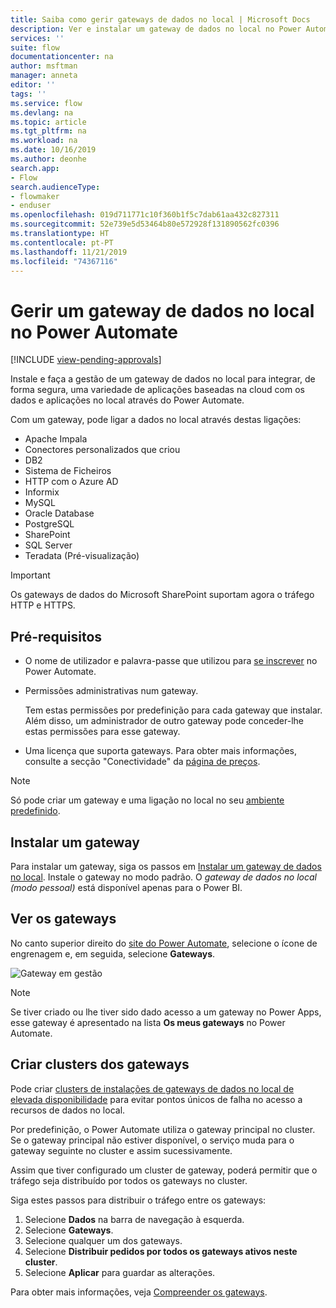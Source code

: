 ```yaml
---
title: Saiba como gerir gateways de dados no local | Microsoft Docs
description: Ver e instalar um gateway de dados no local no Power Automate.
services: ''
suite: flow
documentationcenter: na
author: msftman
manager: anneta
editor: ''
tags: ''
ms.service: flow
ms.devlang: na
ms.topic: article
ms.tgt_pltfrm: na
ms.workload: na
ms.date: 10/16/2019
ms.author: deonhe
search.app:
- Flow
search.audienceType:
- flowmaker
- enduser
ms.openlocfilehash: 019d711771c10f360b1f5c7dab61aa432c827311
ms.sourcegitcommit: 52e739e5d53464b80e572928f131890562fc0396
ms.translationtype: HT
ms.contentlocale: pt-PT
ms.lasthandoff: 11/21/2019
ms.locfileid: "74367116"
---
```

# <a name="manage-an-on-premises-data-gateway-in-power-automate"></a>Gerir um gateway de dados no local no Power Automate
[!INCLUDE [view-pending-approvals](includes/cc-rebrand.md)]

Instale e faça a gestão de um gateway de dados no local para integrar, de forma segura, uma variedade de aplicações baseadas na cloud com os dados e aplicações no local através do Power Automate.

Com um gateway, pode ligar a dados no local através destas ligações:

* Apache Impala
* Conectores personalizados que criou
* DB2
* Sistema de Ficheiros
* HTTP com o Azure AD
* Informix
* MySQL
* Oracle Database
* PostgreSQL
* SharePoint
* SQL Server
* Teradata (Pré-visualização)

> [!IMPORTANT]
> Os gateways de dados do Microsoft SharePoint suportam agora o tráfego HTTP e HTTPS.

## <a name="prerequisites"></a>Pré-requisitos

* O nome de utilizador e palavra-passe que utilizou para [se inscrever](sign-up-sign-in.md) no Power Automate.
* Permissões administrativas num gateway.

  Tem estas permissões por predefinição para cada gateway que instalar. Além disso, um administrador de outro gateway pode conceder-lhe estas permissões para esse gateway.
* Uma licença que suporta gateways. Para obter mais informações, consulte a secção "Conectividade" da [página de preços](https://flow.microsoft.com/pricing/).

> [!NOTE]
> Só pode criar um gateway e uma ligação no local no seu [ambiente predefinido](environments-overview-maker.md).

## <a name="install-a-gateway"></a>Instalar um gateway

Para instalar um gateway, siga os passos em [Instalar um gateway de dados no local](/data-integration/gateway/service-gateway-install). Instale o gateway no modo padrão. O _gateway de dados no local (modo pessoal)_ está disponível apenas para o Power BI.

## <a name="view-your-gateways"></a>Ver os gateways

No canto superior direito do [site do Power Automate](https://flow.microsoft.com), selecione o ícone de engrenagem e, em seguida, selecione **Gateways**.

![Gateway em gestão][1]

> [!NOTE]
> Se tiver criado ou lhe tiver sido dado acesso a um gateway no Power Apps, esse gateway é apresentado na lista **Os meus gateways** no Power Automate.

## <a name="cluster-your-gateways"></a>Criar clusters dos gateways

Pode criar [clusters de instalações de gateways de dados no local de elevada disponibilidade](/data-integration/gateway/service-gateway-high-availability-clusters) para evitar pontos únicos de falha no acesso a recursos de dados no local.

Por predefinição, o Power Automate utiliza o gateway principal no cluster. Se o gateway principal não estiver disponível, o serviço muda para o gateway seguinte no cluster e assim sucessivamente.

Assim que tiver configurado um cluster de gateway, poderá permitir que o tráfego seja distribuído por todos os gateways no cluster.

Siga estes passos para distribuir o tráfego entre os gateways:

1. Selecione **Dados** na barra de navegação à esquerda.
1. Selecione **Gateways**.
1. Selecione qualquer um dos gateways.
1. Selecione **Distribuir pedidos por todos os gateways ativos neste cluster**.
1. Selecione **Aplicar** para guardar as alterações.

Para obter mais informações, veja [Compreender os gateways](gateway-reference.md).

<!-- Image references -->
[1]: ./media/manage-gateway/view-gateways.png
